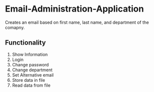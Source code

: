 # Email-Administration-Application

Creates an email based on first name, last name, and department of the comapny.

## Functionality

1. Show Information
2. Login
3. Change password
4. Change department
5. Set Alternative email
6. Store data in file
7. Read data from file
